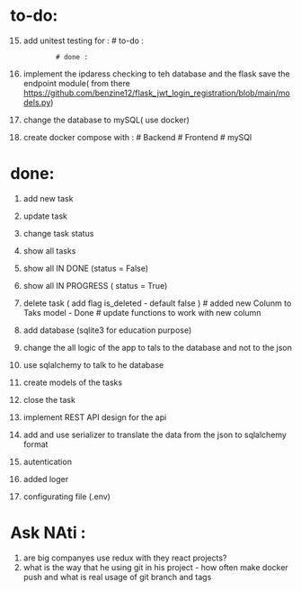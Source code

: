 # to-do: 
15. add  unitest testing for : 
                # to-do :

                # done : 
18. implement the ipdaress checking to teh database and the flask save the endpoint module( from there https://github.com/benzine12/flask_jwt_login_registration/blob/main/models.py)
19. change the database to mySQL( use docker)
20. create docker compose with : 
                            # Backend
                            # Frontend
                            # mySQl



# done:
1. add new task
2. update task
3. change task status
4. show all tasks
5. show all IN DONE (status = False)
6. show all IN PROGRESS ( status =  True)
7. delete task ( add flag is_deleted - default false )
               # added new Colunm to Taks model - Done
               # update functions to work with new column
8. add database (sqlite3 for education purpose)
9. change the all logic of the app to tals to the database and not to the json
10. use sqlalchemy to talk to he database
11. create models of the tasks
12. close the task
13. implement REST API design for the api
14. add and use serializer to translate the data from the json to sqlalchemy format

16. autentication
17. added loger
18. configurating file (.env)


# Ask NAti : 
1. are big companyes use redux with they react projects? 
2. what is the way that he using git in his project  - how often make docker push and what is real usage of git branch and tags